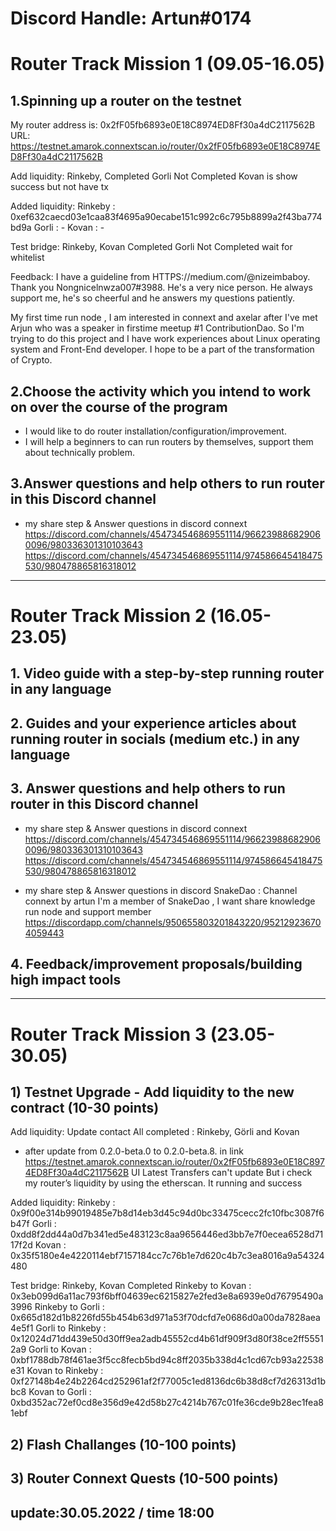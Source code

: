 # Discord Handle: Artun#0174

# Router Track Mission 1 (09.05-16.05)

## 1.Spinning up a router on the testnet
My router address is: 0x2fF05fb6893e0E18C8974ED8Ff30a4dC2117562B
URL: https://testnet.amarok.connextscan.io/router/0x2fF05fb6893e0E18C8974ED8Ff30a4dC2117562B

Add liquidity: Rinkeby, Completed  Gorli Not Completed
Kovan is show success but not have tx

Added liquidity:
Rinkeby	:	0xef632caecd03e1caa83f4695a90ecabe151c992c6c795b8899a2f43ba774bd9a
Gorli	:	-
Kovan	:	-

Test bridge: Rinkeby, Kovan  Completed  Gorli Not Completed wait for whitelist
	

Feedback: I have a guideline from HTTPS://medium.com/@nizeimbaboy. 
Thank you Nongnicelnwza007#3988. He's a very nice person. He always support me, he's so cheerful and he answers my questions patiently. 

My first time run node , I am interested in connext and axelar after I've met Arjun who was a speaker in firstime meetup #1 ContributionDao. So I'm trying to do this project and I have work experiences about Linux operating system and Front-End developer. I hope to be a part of the transformation of Crypto.

## 2.Choose the activity which you intend to work on over the course of the program
- I would like to do router installation/configuration/improvement.
- I will help a beginners to can run routers by themselves, support them about technically problem.

## 3.Answer questions and help others to run router in this Discord channel
- my share step & Answer questions in discord connext
https://discord.com/channels/454734546869551114/966239886829060096/980336301310103643
https://discord.com/channels/454734546869551114/974586645418475530/980478865816318012



--------------------------------------------------------------------------

# Router Track Mission 2 (16.05-23.05)

## 1. Video guide with a step-by-step running router in any language
## 2. Guides and your experience articles about running router in socials (medium etc.) in any language
## 3. Answer questions and help others to run router in this Discord channel
- my share step & Answer questions in discord connext
https://discord.com/channels/454734546869551114/966239886829060096/980336301310103643
https://discord.com/channels/454734546869551114/974586645418475530/980478865816318012

- my share step & Answer questions in discord SnakeDao : Channel connext by artun 
I'm a member of SnakeDao , I want share knowledge run node and support member
https://discordapp.com/channels/950655803201843220/952129236704059443

## 4. Feedback/improvement proposals/building high impact tools 
--------------------------------------------------------------------------


# Router Track Mission 3 (23.05-30.05)

## 1) Testnet Upgrade - Add liquidity to the new contract (10-30 points)

Add liquidity: Update contact 
All completed : Rinkeby, Görli and Kovan
- after update from 0.2.0-beta.0 to 0.2.0-beta.8.
in link https://testnet.amarok.connextscan.io/router/0x2fF05fb6893e0E18C8974ED8Ff30a4dC2117562B
UI Latest Transfers can't update But i check my router’s liquidity by using the etherscan. It running and success
 

Added liquidity:
Rinkeby	:	0x9f00e314b99019485e7b8d14eb3d45c94d0bc33475cecc2fc10fbc3087f6b47f
Gorli	:	0xdd8f2dd44a0d7b341ed5e483123c8aa9656446ed3bb7e7f0ecea6528d7117f2d
Kovan	:	0x35f5180e4e4220114ebf7157184cc7c76b1e7d620c4b7c3ea8016a9a54324480

Test bridge:
Rinkeby, Kovan  Completed
Rinkeby	to Kovan    :	0x3eb099d6a11ac793f6bff04639ec6215827e2fed3e8a6939e0d76795490a3996
Rinkeby	to Gorli    :   0x665d182d1b8226fd55b454b63d971a53f70dcfd7e0686d0a00da7828aea4e5f1
Gorli	to Rinkeby  :	0x12024d71dd439e50d30ff9ea2adb45552cd4b61df909f3d80f38ce2ff55512a9
Gorli	to Kovan    :	0xbf1788db78f461ae3f5cc8fecb5bd94c8ff2035b338d4c1cd67cb93a22538e31
Kovan	to Rinkeby  :	0xf27148b4e24b2264cd252961af2f77005c1ed8136dc6b38d8cf7d26313d1bbc8
Kovan	to Gorli    :	0xbd352ac72ef0cd8e356d9e42d58b27c4214b767c01fe36cde9b28ec1fea81ebf	

## 2) Flash Challanges (10-100 points)
## 3) Router Connext Quests (10-500 points)


update:30.05.2022 / time 18:00
--------------------------------------------------------------------------